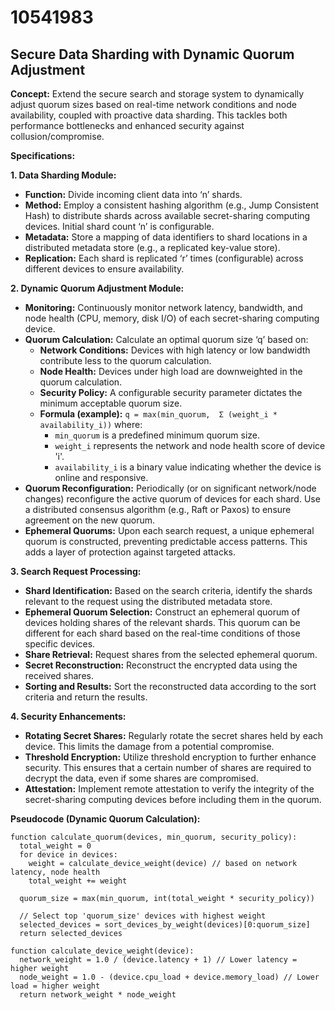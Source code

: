 # 10541983

## Secure Data Sharding with Dynamic Quorum Adjustment

**Concept:** Extend the secure search and storage system to dynamically adjust quorum sizes based on real-time network conditions and node availability, coupled with proactive data sharding. This tackles both performance bottlenecks and enhanced security against collusion/compromise.

**Specifications:**

**1. Data Sharding Module:**

*   **Function:** Divide incoming client data into ‘n’ shards.
*   **Method:** Employ a consistent hashing algorithm (e.g., Jump Consistent Hash) to distribute shards across available secret-sharing computing devices. Initial shard count ‘n’ is configurable.
*   **Metadata:** Store a mapping of data identifiers to shard locations in a distributed metadata store (e.g., a replicated key-value store).
*   **Replication:**  Each shard is replicated ‘r’ times (configurable) across different devices to ensure availability.

**2. Dynamic Quorum Adjustment Module:**

*   **Monitoring:** Continuously monitor network latency, bandwidth, and node health (CPU, memory, disk I/O) of each secret-sharing computing device.
*   **Quorum Calculation:** Calculate an optimal quorum size ‘q’ based on:
    *   **Network Conditions:** Devices with high latency or low bandwidth contribute less to the quorum calculation.
    *   **Node Health:** Devices under high load are downweighted in the quorum calculation.
    *   **Security Policy:** A configurable security parameter dictates the minimum acceptable quorum size.
    *   **Formula (example):**  `q = max(min_quorum,  Σ (weight_i * availability_i))` where:
        *   `min_quorum` is a predefined minimum quorum size.
        *   `weight_i` represents the network and node health score of device 'i'.
        *   `availability_i` is a binary value indicating whether the device is online and responsive.
*   **Quorum Reconfiguration:**  Periodically (or on significant network/node changes) reconfigure the active quorum of devices for each shard.  Use a distributed consensus algorithm (e.g., Raft or Paxos) to ensure agreement on the new quorum.
*    **Ephemeral Quorums:** Upon each search request, a unique ephemeral quorum is constructed, preventing predictable access patterns. This adds a layer of protection against targeted attacks.

**3. Search Request Processing:**

*   **Shard Identification:**  Based on the search criteria, identify the shards relevant to the request using the distributed metadata store.
*   **Ephemeral Quorum Selection:** Construct an ephemeral quorum of devices holding shares of the relevant shards. This quorum can be different for each shard based on the real-time conditions of those specific devices.
*   **Share Retrieval:** Request shares from the selected ephemeral quorum.
*   **Secret Reconstruction:** Reconstruct the encrypted data using the received shares.
*   **Sorting and Results:** Sort the reconstructed data according to the sort criteria and return the results.

**4.  Security Enhancements:**

*   **Rotating Secret Shares:**  Regularly rotate the secret shares held by each device. This limits the damage from a potential compromise.
*   **Threshold Encryption:** Utilize threshold encryption to further enhance security. This ensures that a certain number of shares are required to decrypt the data, even if some shares are compromised.
*   **Attestation:** Implement remote attestation to verify the integrity of the secret-sharing computing devices before including them in the quorum.




**Pseudocode (Dynamic Quorum Calculation):**

```
function calculate_quorum(devices, min_quorum, security_policy):
  total_weight = 0
  for device in devices:
    weight = calculate_device_weight(device) // based on network latency, node health
    total_weight += weight

  quorum_size = max(min_quorum, int(total_weight * security_policy))

  // Select top 'quorum_size' devices with highest weight
  selected_devices = sort_devices_by_weight(devices)[0:quorum_size]
  return selected_devices

function calculate_device_weight(device):
  network_weight = 1.0 / (device.latency + 1) // Lower latency = higher weight
  node_weight = 1.0 - (device.cpu_load + device.memory_load) // Lower load = higher weight
  return network_weight * node_weight

```